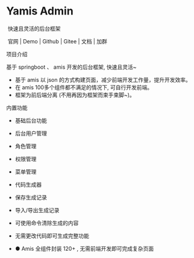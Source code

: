 #  							**Yamis Admin**   

​																		快速且灵活的后台框架 

​														官网 | Demo | Github | Gitee | 文档 | 加群

项目介绍

基于 springboot 、 amis 开发的后台框架, 快速且灵活~

-  基于 amis 以 json 的方式构建页面，减少前端开发工作量，提升开发效率。
-  在 amis 100多个组件都不满足的情况下, 可自行开发前端。
-  框架为前后端分离 (不用再因为框架而束手束脚~)。



内置功能

-  基础后台功能

  -  后台用户管理

  - 角色管理

  -  权限管理

  -  菜单管理

  -  代码生成器

  -  保存生成记录

  -  导入/导出生成记录

  -  可使用命令清除生成的内容

  -  无需更改代码即可生成完整功能

- ● Amis 全组件封装 120+ , 无需前端开发即可完成复杂页面

